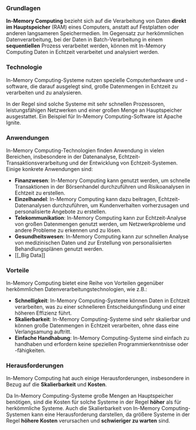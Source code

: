 
### Grundlagen

**In-Memory Computing** bezieht sich auf die Verarbeitung von Daten **direkt im Hauptspeicher** (RAM) eines Computers, anstatt auf Festplatten oder anderen langsameren Speichermedien.
Im Gegensatz zur herkömmlichen Datenverarbeitung, bei der Daten in Batch-Verarbeitung in einem **sequentiellen** Prozess verarbeitet werden, können mit In-Memory Computing Daten in Echtzeit verarbeitet und analysiert werden.

### Technologie

In-Memory Computing-Systeme nutzen spezielle Computerhardware und -software, die darauf ausgelegt sind, große Datenmengen in Echtzeit zu verarbeiten und zu analysieren.

In der Regel sind solche Systeme mit sehr schnellen Prozessoren, leistungsfähigen Netzwerken und einer großen Menge an Hauptspeicher ausgestattet. Ein Beispiel für In-Memory Computing-Software ist Apache Ignite.

### Anwendungen

In-Memory Computing-Technologien finden Anwendung in vielen Bereichen, insbesondere in der Datenanalyse, Echtzeit-Transaktionsverarbeitung und der Entwicklung von Echtzeit-Systemen. Einige konkrete Anwendungen sind:

-   **Finanzwesen**: In-Memory Computing kann genutzt werden, um schnelle Transaktionen in der Börsenhandel durchzuführen und Risikoanalysen in Echtzeit zu erstellen.
-   **Einzelhandel**: In-Memory Computing kann dazu beitragen, Echtzeit-Datenanalysen durchzuführen, um Kundenverhalten vorherzusagen und personalisierte Angebote zu erstellen.
-   **Telekommunikation**: In-Memory Computing kann zur Echtzeit-Analyse von großen Datenmengen genutzt werden, um Netzwerkprobleme und andere Probleme zu erkennen und zu lösen.
-   **Gesundheitswesen**: In-Memory Computing kann zur schnellen Analyse von medizinischen Daten und zur Erstellung von personalisierten Behandlungsplänen genutzt werden.
- [[_Big Data]]

### Vorteile

In-Memory Computing bietet eine Reihe von Vorteilen gegenüber herkömmlichen Datenverarbeitungstechnologien, wie z.B.:

-   **Schnelligkeit**: In-Memory Computing-Systeme können Daten in Echtzeit verarbeiten, was zu einer schnelleren Entscheidungsfindung und einer höheren Effizienz führt.
-   **Skalierbarkeit**: In-Memory Computing-Systeme sind sehr skalierbar und können große Datenmengen in Echtzeit verarbeiten, ohne dass eine Verlangsamung auftritt.
-   **Einfache Handhabung**: In-Memory Computing-Systeme sind einfach zu handhaben und erfordern keine speziellen Programmierkenntnisse oder -fähigkeiten.

### Herausforderungen

In-Memory Computing hat auch einige Herausforderungen, insbesondere in Bezug auf die **Skalierbarkeit** und **Kosten**. 

Da In-Memory Computing-Systeme große Mengen an Hauptspeicher benötigen, sind die Kosten für solche Systeme in der Regel **höher** als für herkömmliche Systeme. 
Auch die Skalierbarkeit von In-Memory Computing-Systemen kann eine Herausforderung darstellen, da größere Systeme in der Regel **höhere Kosten** verursachen und **schwieriger zu warten** sind.